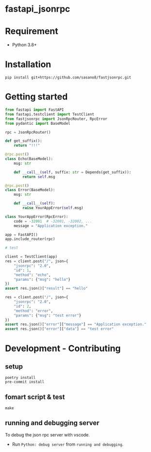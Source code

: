 # fastapi_jsonrpc
<!--
[![Version](https://img.shields.io/pypi/v/asy)](https://pypi.org/project/asy)
[![License: MIT](https://img.shields.io/badge/license-MIT-yellow.svg)](https://opensource.org/licenses/MIT)
-->

# Requirement

- Python 3.8+

# Installation

``` shell
pip install git+https://github.com/sasano8/fastjsonrpc.git
```

# Getting started
``` Python
from fastapi import FastAPI
from fastapi.testclient import TestClient
from fastjsonrpc import JsonRpcRouter, RpcError
from pydantic import BaseModel

rpc = JsonRpcRouter()

def get_suffix():
    return "!!!"

@rpc.post()
class Echo(BaseModel):
    msg: str

    def __call__(self, suffix: str = Depends(get_suffix)):
        return self.msg

@rpc.post()
class Error(BaseModel):
    msg: str

    def __call__(self):
        raise YourAppError(self.msg)

class YourAppError(RpcError):
    code = -32001  # -32001, -32002, ...
    message = "Application exception."

app = FastAPI()
app.include_router(rpc)

# test

client = TestClient(app)
res = client.post("/", json={
    "jsonrpc": "2.0",
    "id": 1,
    "method": "echo",
    "params": {"msg": "hello"}
})
assert res.json()["result"] == "hello"

res = client.post("/", json={
    "jsonrpc": "2.0",
    "id": 2,
    "method": "error",
    "params": {"msg": "test error"}
})
assert res.json()["error"]["message"] == "Application exception."
assert res.json()["error"]["data"] == "test error"
```

# Development - Contributing

## setup

``` shell
poetry install
pre-commit install
```

## fomart script & test

``` shell
make
```

## running and debugging server

To debug the json rpc server with vscode.

- Run `Python: debug server` from `running and debugging`.
